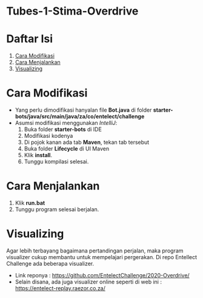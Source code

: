 # Tubes-1-Stima-Overdrive

# Daftar Isi
1. [Cara Modifikasi](#cara-modifikasi)
2. [Cara Menjalankan](#cara-menjalankan)
3. [Visualizing](#visualizing)

# Cara Modifikasi
- Yang perlu dimodifikasi hanyalan file **Bot.java** di folder **starter-bots/java/src/main/java/za/co/entelect/challenge**
- Asumsi modifikasi menggunakan *IntelliJ*:
  1. Buka folder **starter-bots** di IDE
  2. Modifikasi kodenya
  3. Di pojok kanan ada tab **Maven**, tekan tab tersebut
  4. Buka folder **Lifecycle** di UI Maven 
  5. Klik **install**.
  6. Tunggu kompilasi selesai.

# Cara Menjalankan
1. Klik **run.bat**
2. Tunggu program selesai berjalan.

# Visualizing
Agar lebih terbayang bagaimana pertandingan perjalan, maka program visualizer cukup membantu untuk mempelajari pergerakan. Di repo Entellect Challenge ada beberapa visualizer.
- Link reponya : https://github.com/EntelectChallenge/2020-Overdrive/
- Selain disana, ada juga visualizer online seperti di web ini : https://entelect-replay.raezor.co.za/

